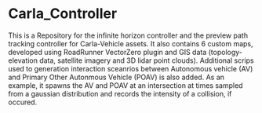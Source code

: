 # Carla_Controller
This is a Repository for the infinite horizon controller and the preview path tracking controller for Carla-Vehicle assets.
It also contains 6 custom maps, developed using RoadRunner VectorZero plugin and GIS data (topology-elevation data, satellite imagery 
and 3D lidar point clouds).
Additional scrips used to generation interaction sceanrios between Autonomous vehicle (AV) and Primary Other Autonmous Vehicle (POAV)
is also added. As an example, it spawns the AV and POAV at an intersection at times sampled from a gaussian distribution and records
the intensity of a collision, if occured.
